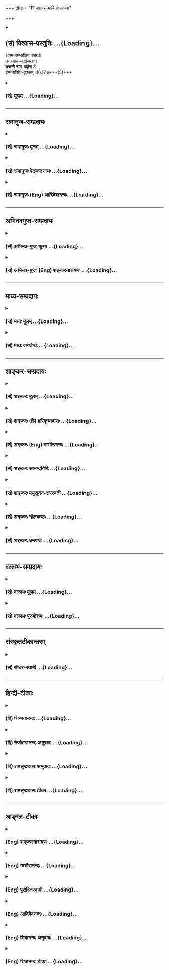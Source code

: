+++
title = "17 आत्मसम्भाविताः स्तब्धा"

+++
<div class="js_include" newlevelforh1="2" title="(सं) विश्वास-प्रस्तुतिः" unfilled url="/mahAbhAratam/vyAsaH/shlokashaH/06-bhIShma-parva/03-bhagavad-gItA-parva/saMskRtam/vishvAsa-prastutiH/16_daivAsura-sampad-vib/17_AtmasambhAvitAH_s.md">
<details open><summary><h2>(सं) विश्वास-प्रस्तुतिः ...{Loading}...</h2></summary>

आत्म-सम्भाविताः स्तब्धा  
धन-मान-मदान्विताः।  
**यजन्ते नाम-यज्ञैस्** ते  
दम्भेनाविधि-पूर्वकम्॥16.17॥+++(5)+++
</details>
</div>
<div class="js_include collapsed" newlevelforh1="3" title="(सं) मूलम्" unfilled url="/mahAbhAratam/vyAsaH/shlokashaH/06-bhIShma-parva/03-bhagavad-gItA-parva/saMskRtam/mUlam/16_daivAsura-sampad-vib/17_AtmasambhAvitAH_s.md">
<details><summary><h3>(सं) मूलम् ...{Loading}...</h3></summary>

आत्मसम्भाविताः स्तब्धा धनमानमदान्विताः।  
यजन्ते नामयज्ञैस्ते दम्भेनाविधिपूर्वकम्।।16.17।।
</details>
</div>


_________________
## रामानुज-सम्प्रदायः
<div class="js_include collapsed" newlevelforh1="3" title="(सं) रामानुजः मूलम्" unfilled url="/mahAbhAratam/vyAsaH/shlokashaH/06-bhIShma-parva/03-bhagavad-gItA-parva/saMskRtam/rAmAnujaH/mUlam/16_daivAsura-sampad-vib/17_AtmasambhAvitAH_s.md">
<details><summary><h3>(सं) रामानुजः मूलम् ...{Loading}...</h3></summary>

।।16.17।।**आत्मसम्भाविताः** आत्मना एव सम्भाविताः आत्मना एव आत्मानं
सम्भावयन्ति इत्यर्थः। **स्तब्धाः** परिपूर्णं मन्यमाना न
किञ्चित्कुर्वाणाः; कथम् **धनमानमदान्विताः** -- धनेन विद्याभिजनाभिमानेन च
जनितमदान्विताः **नामयज्ञैः** नामप्रयोजनैः यष्टा इति नाममात्रप्रयोजनैः
यज्ञैः **यजन्ते;** तत् अपि **दम्भेन** हेतुना यष्टृत्वख्यापनाय;
**अविधिपूर्वकम्** अयथाचोदनं यजन्ते। ते च ईदृग्भूता यजन्ते इत्याह --

</details>
</div>
<div class="js_include collapsed" newlevelforh1="3" title="(सं) रामानुजः वेङ्कटनाथः" unfilled url="/mahAbhAratam/vyAsaH/shlokashaH/06-bhIShma-parva/03-bhagavad-gItA-parva/saMskRtam/rAmAnujaH/venkaTanAthaH/16_daivAsura-sampad-vib/17_AtmasambhAvitAH_s.md">
<details><summary><h3>(सं) रामानुजः वेङ्कटनाथः ...{Loading}...</h3></summary>

  
  
।।16.17।। आत्मसम्भाविताः इत्यत्र परसम्भावनाप्रसङ्गरहिततयाअब्भक्षः
इतिवदवधारणगर्भतामाह -- आत्मनैव सम्भाविता इति।
आत्मप्रशंसादिरूपदोषव्यक्त्यर्थमाहआत्मनैवात्मानमिति। परैः सम्भाविता अपि
हि सन्तो लज्जन्ते। स्तब्धताहेतुः -- परिपूर्णं मन्यमाना इति। न
किञ्चित्कुर्वाणा इति तुशब्दार्थः। किञ्चित् गुरुवन्दनादिकमपीत्यर्थः।
धनादिदृष्टसम्पत्तिमदेन अदृष्टवैकल्यतिरस्कार इति वक्तुं
पारलौकिकाप्रवृत्तिहेतुं शङ्कते -- कथमिति। विद्यामदो धनमदस्तृतीयोऽभिजनो
मदः \[म.भा.5।34।44\] इति सन्नियोगशिष्टत्वाद्धनस्यात्रोक्तेश्च
तत्समभिव्याहृतो मदहेतुर्मानो विद्याभिजननिबन्धन इत्याहविद्याभिजनाभिमानेन
चेति। नामसम्बन्धिनो यज्ञा नामयज्ञाः सम्बन्धश्चात्र
धर्मादिप्रयोजनाभिसन्धिव्युदासाय
फलफलिभावेनेत्यभिप्रायेणाऽऽहनामप्रयोजनैरिति। कीर्त्यादिष्वपि
नामशब्दप्रयोगात्तदभिसन्धेश्चदम्भेन इत्यादिना सिद्धेः संज्ञायां
प्रसिद्धिप्रकर्षादपहासार्थत्वौचित्याच्चयष्टेति
नाममात्रप्रयोजनैरित्युक्तम्। अत एवयज्ञसमाख्यामात्रम् न तु वस्तुतोऽसौ
यज्ञः इति व्याख्याऽपि मन्दा प्रदर्शिता अविधिपूर्वकत्वोक्त्यैव
तदर्थसिद्धेश्च। दम्भेन हेतुनेत्यभिसन्धिविषयस्य
हेतुत्वोक्तिः। यष्ट्टत्वख्यापनायेति तु विषयतः प्रयोजनतश्च तद्विवरणम्।
विधिरत्र विधायकं वाक्यम्। तदुक्तप्रकारपरित्यागोऽत्राविधिपूर्वकत्वमित्याह
-- अयथाचोदनमिति।  
  

</details>
</div>
<div class="js_include collapsed" newlevelforh1="3" title="(सं) रामानुजः (Eng) आदिदेवानन्दः" unfilled url="/mahAbhAratam/vyAsaH/shlokashaH/06-bhIShma-parva/03-bhagavad-gItA-parva/saMskRtam/rAmAnujaH/english/AdidevAnandaH/16_daivAsura-sampad-vib/17_AtmasambhAvitAH_s.md">
<details><summary><h3>(सं) रामानुजः (Eng) आदिदेवानन्दः ...{Loading}...</h3></summary>

16.17 They are held in 'high esteem by themselves'; the meaning is they are full of the sense of self-esteem. They feel self-sufficient, viz.,
regarding themselves as perfect, they do nothing. How; They are
'possessed of the intoxication of wealth and pride,' viz., they are intoxicated by wealth and pride of wealth, learning and descent. They perform sacrifices in name only,' viz., they perform sacrifices for the fame of it, the purpose being gaining fame as the performers of sacrifice. These are performed for ostentation acutated with the motive of becoming famous as the performers of sacrifices and not in accordance with the proper rulesof the Sastras, viz., without regard to any
;ndment. Sri Krsna says that they perform sacrifices in the following manner:

</details>
</div>


_________________
## अभिनवगुप्त-सम्प्रदायः
<div class="js_include collapsed" newlevelforh1="3" title="(सं) अभिनव-गुप्तः मूलम्" unfilled url="/mahAbhAratam/vyAsaH/shlokashaH/06-bhIShma-parva/03-bhagavad-gItA-parva/saMskRtam/abhinava-guptaH/mUlam/16_daivAsura-sampad-vib/17_AtmasambhAvitAH_s.md">
<details><summary><h3>(सं) अभिनव-गुप्तः मूलम् ...{Loading}...</h3></summary>

।।16.17 -- 16.20।। आत्मसंभाविता इत्यादि गतिमित्यन्तम्। यज्ञैर्यजन्ते नाम;
निष्फलमित्यर्थः। क्रोधेन हि सर्वं नश्यतीत्यर्थः। यद्वा नामयज्ञैः;
संज्ञामात्रेणैव +++(S; omit एव)+++ ये यज्ञाः तैः +++(S; omit तैः)+++। अथवा --
नामार्थं प्रसिद्ध्यर्थं ये यज्ञाः +++(omits ये यज्ञाः)+++ -- येन +++(S omits
येन)+++ यज्ञयाजी अयम् इति व्यपदेशो जायते -- ते दम्भपूर्वका एव; न तु फलन्ति।
क्रोधादिरूषितत्वादेव लोकान् द्विषन्तो मामेव द्विषन्ति। अहं वासुदेवो हि
सर्वावासः। आत्मनि च द्वेषवन्तः आत्मनो ( आत्मने) ह्यहितं निरयपातहेतुम्
आचरन्ति +++(S उपाचरन्ति)+++। तांश्चाहम् आसुरीष्वेव योनिषु क्षिपामि।

</details>
</div>
<div class="js_include collapsed" newlevelforh1="3" title="(सं) अभिनव-गुप्तः (Eng) शङ्करनारायणः" unfilled url="/mahAbhAratam/vyAsaH/shlokashaH/06-bhIShma-parva/03-bhagavad-gItA-parva/saMskRtam/abhinava-guptaH/english/shankaranArAyaNaH/16_daivAsura-sampad-vib/17_AtmasambhAvitAH_s.md">
<details><summary><h3>(सं) अभिनव-गुप्तः (Eng) शङ्करनारायणः ...{Loading}...</h3></summary>

16.17 See Coment under 16.20

</details>
</div>


_________________
## माध्व-सम्प्रदायः
<div class="js_include collapsed" newlevelforh1="3" title="(सं) मध्वः मूलम्" unfilled url="/mahAbhAratam/vyAsaH/shlokashaH/06-bhIShma-parva/03-bhagavad-gItA-parva/saMskRtam/madhvaH/mUlam/16_daivAsura-sampad-vib/17_AtmasambhAvitAH_s.md">
<details><summary><h3>(सं) मध्वः मूलम् ...{Loading}...</h3></summary>

।।16.17।। Sri Madhvacharya did not comment on this sloka.

</details>
</div>
<div class="js_include collapsed" newlevelforh1="3" title="(सं) मध्वः जयतीर्थः" unfilled url="/mahAbhAratam/vyAsaH/shlokashaH/06-bhIShma-parva/03-bhagavad-gItA-parva/saMskRtam/madhvaH/jayatIrthaH/16_daivAsura-sampad-vib/17_AtmasambhAvitAH_s.md">
<details><summary><h3>(सं) मध्वः जयतीर्थः ...{Loading}...</h3></summary>

।।16.17।। Sri Jayatirtha did not comment on this sloka.

</details>
</div>


_________________
## शाङ्कर-सम्प्रदायः
<div class="js_include collapsed" newlevelforh1="3" title="(सं) शङ्करः मूलम्" unfilled url="/mahAbhAratam/vyAsaH/shlokashaH/06-bhIShma-parva/03-bhagavad-gItA-parva/saMskRtam/shankaraH/mUlam/16_daivAsura-sampad-vib/17_AtmasambhAvitAH_s.md">
<details><summary><h3>(सं) शङ्करः मूलम् ...{Loading}...</h3></summary>

।।16.17।। --,**आत्मसंभाविताः** सर्वगुणविशिष्टतया आत्मनैव संभाविताः
आत्मसंभाविताः; न साधुभिः। **स्तब्धाः** अप्रणतात्मानः।
**धनमानमदान्विताः** धननिमित्तः मानः मदश्च; ताभ्यां धनमानमदाभ्याम्
अन्विताः। **यजन्ते नामयज्ञैः** नाममात्रैः यज्ञैः **ते दम्भेन**
धर्मध्वजितया **अविधिपूर्वकं** विधिविहिताङ्गेतिकर्तव्यतारहितम्।।

</details>
</div>
<div class="js_include collapsed" newlevelforh1="3" title="(सं) शङ्करः (हि) हरिकृष्णदासः" unfilled url="/mahAbhAratam/vyAsaH/shlokashaH/06-bhIShma-parva/03-bhagavad-gItA-parva/saMskRtam/shankaraH/hindI/harikRShNadAsaH/16_daivAsura-sampad-vib/17_AtmasambhAvitAH_s.md">
<details><summary><h3>(सं) शङ्करः (हि) हरिकृष्णदासः ...{Loading}...</h3></summary>

।।16.17।। और वे अपने आपको सर्वगुणसम्पन्न मानकर; आप ही अपनेको बड़ा
माननेवाले; साधु पुरुषोंद्वारा श्रेष्ठ न माने हुए; स्तब्ध -- विनयरहित;
धनमानमदान्वित -- धनहेतुक मान और मदसे युक्त पुरुष; पाखण्डसे; अर्थात्
धर्मध्वजीपनसे; अविधिपूर्वक -- विहित अंगकी कर्तव्यताके ज्ञानसे रहित केवल
नाममात्रके यज्ञोंद्वारा पूजन किया करते हैं।

</details>
</div>
<div class="js_include collapsed" newlevelforh1="3" title="(सं) शङ्करः (Eng) गम्भीरानन्दः" unfilled url="/mahAbhAratam/vyAsaH/shlokashaH/06-bhIShma-parva/03-bhagavad-gItA-parva/saMskRtam/shankaraH/english/gambhIrAnandaH/16_daivAsura-sampad-vib/17_AtmasambhAvitAH_s.md">
<details><summary><h3>(सं) शङ्करः (Eng) गम्भीरानन्दः ...{Loading}...</h3></summary>

16.17 Atma-sambhavitah, self-conceited, considering themselves by
themselves to be possessed of good alities-not considered to be so by
holy men; stabdhah, haughty, having minds that are not humble;
dhana-mana-mada-anvitah, filled with (anvita) the pride (mana) and
intoxication (mada) of wealth (dhana); te, they; yajnate, perform
sacrifices; namayajnaih, which are so in name only; dambhena, with
ostentation, with religious hypocricy; avidhi-purvakam, regardless of
the injunctions-without subsidiary rites and proper methods of
performance as enjoined.

</details>
</div>
<div class="js_include collapsed" newlevelforh1="3" title="(सं) शङ्करः आनन्दगिरिः" unfilled url="/mahAbhAratam/vyAsaH/shlokashaH/06-bhIShma-parva/03-bhagavad-gItA-parva/saMskRtam/shankaraH/AnandagiriH/16_daivAsura-sampad-vib/17_AtmasambhAvitAH_s.md">
<details><summary><h3>(सं) शङ्करः आनन्दगिरिः ...{Loading}...</h3></summary>

।।16.17।। ननु तेषामपि केषांचिद्वैदिके कर्मणि यागदानादौ
प्रवृत्तिप्रतिपत्तेरयुक्तं वैतरण्यादौ पतनमिति चेत्तत्राह -- **आत्मेति।**

</details>
</div>
<div class="js_include collapsed" newlevelforh1="3" title="(सं) शङ्करः मधुसूदन-सरस्वती" unfilled url="/mahAbhAratam/vyAsaH/shlokashaH/06-bhIShma-parva/03-bhagavad-gItA-parva/saMskRtam/shankaraH/madhusUdana-sarasvatI/16_daivAsura-sampad-vib/17_AtmasambhAvitAH_s.md">
<details><summary><h3>(सं) शङ्करः मधुसूदन-सरस्वती ...{Loading}...</h3></summary>

।।16.17।। ननु तेषामपि केषांचिद्वैदिके कर्मणि यागदानादौ
प्रवृत्तिदर्शनादयुक्तं नरके पतनमिति नेत्याह -- आत्मेति। सर्वगुणविशिष्टा
वयमित्यात्मनैव संभाविताः पूज्यतां प्रापिताः नतु साधुभिः कैश्चित्।
स्तब्धा अनम्राः। यतो धनमानमदान्विताः धननिमित्तो यो मान आत्मनि
पूज्यत्वातिशयाध्यासस्तन्निमित्तश्च यो मदः
परस्मिन्गुर्वादावप्यपूज्यत्वाभिमानस्ताभ्यामन्वितास्ते
नामयज्ञैर्नाममात्रैर्यज्ञैर्न तात्त्विकैर्दीक्षिताः
सोमयाजीत्यादिनाममात्रसंपादकैर्वा यज्ञैरविधिपूर्वकं
विहिताङ्गेतिकर्तव्यतारहितैर्दम्भेन धर्मध्वजितया नतु श्रद्धया,यजन्ते
अतस्तत्फलभाजो न भवन्तीत्यर्थः।

</details>
</div>
<div class="js_include collapsed" newlevelforh1="3" title="(सं) शङ्करः नीलकण्ठः" unfilled url="/mahAbhAratam/vyAsaH/shlokashaH/06-bhIShma-parva/03-bhagavad-gItA-parva/saMskRtam/shankaraH/nIlakaNThaH/16_daivAsura-sampad-vib/17_AtmasambhAvitAH_s.md">
<details><summary><h3>(सं) शङ्करः नीलकण्ठः ...{Loading}...</h3></summary>

।।16.17।। आत्मनैवात्मानं महान्तं मन्यन्ते ते आत्मसंभाविताः। स्तब्धाः
अप्रणताः। धननिमित्तो मानो गर्वो मद उन्मत्तता ताभ्यामन्विताः
धनमानमदान्विताः। नामयज्ञैर्नाममात्रैर्यज्ञैः। दम्भेन धर्मध्वजितया
अविधिपूर्वकं यथोक्तधनज्ञानस्वयमृत्विक्पत्न्यादिशुद्धिरहितं यजन्ते।

</details>
</div>
<div class="js_include collapsed" newlevelforh1="3" title="(सं) शङ्करः धनपतिः" unfilled url="/mahAbhAratam/vyAsaH/shlokashaH/06-bhIShma-parva/03-bhagavad-gItA-parva/saMskRtam/shankaraH/dhanapatiH/16_daivAsura-sampad-vib/17_AtmasambhAvitAH_s.md">
<details><summary><h3>(सं) शङ्करः धनपतिः ...{Loading}...</h3></summary>

।।16.17।। ननु तेषामपि केषांचिद्वैदिककर्मणि यागादौ प्रवृत्तिदर्शनात्कथं
सर्वेषां वैतरण्यादौ पतनमिति चेतत्राह। आत्मसंभाविताः सर्वगुणविशिष्ट
वयमित्यात्मनैवात्मनि संभाविताः पूज्यतां गताः नतु साधुभिः। स्तब्धाः
अप्रणतात्मानोऽनम्राः। धनमानमदान्विताः धननिमित्तो मानो मदश्च ताभ्यां
धनमानमदाभ्यां अन्विताः इदं भाष्यमुपलक्षणं धनमानोऽनम्राः। धनमानमदान्विताः
धननिमित्तो मानो मदश्च ताभ्यां धनमामदाभ्यां अन्विताः इदं भाष्यमुपलक्षणं
धनमाननिमित्तो यो मदः तेनान्विता इत्यस्यापि।
नामयज्ञैर्नाममात्रैर्यज्ञैस्ते यजन्ते। यतो दम्भेन
धर्मध्वजितयाऽविधिपूर्वकं विहितोङ्गेति कर्तव्यतापूर्वकं यथा न भवति
तथेत्यर्थः।

</details>
</div>


_________________
## वल्लभ-सम्प्रदायः
<div class="js_include collapsed" newlevelforh1="3" title="(सं) वल्लभः मूलम्" unfilled url="/mahAbhAratam/vyAsaH/shlokashaH/06-bhIShma-parva/03-bhagavad-gItA-parva/saMskRtam/vallabhaH/mUlam/16_daivAsura-sampad-vib/17_AtmasambhAvitAH_s.md">
<details><summary><h3>(सं) वल्लभः मूलम् ...{Loading}...</h3></summary>

।।16.17।। आत्मसम्भाविता इति। नामयज्ञैर्नाममात्रयज्ञैर्यजन्ति ते दम्भेन
तत्राप्यविधिपूर्वकम्।

</details>
</div>
<div class="js_include collapsed" newlevelforh1="3" title="(सं) वल्लभः पुरुषोत्तमः" unfilled url="/mahAbhAratam/vyAsaH/shlokashaH/06-bhIShma-parva/03-bhagavad-gItA-parva/saMskRtam/vallabhaH/puruShottamaH/16_daivAsura-sampad-vib/17_AtmasambhAvitAH_s.md">
<details><summary><h3>(सं) वल्लभः पुरुषोत्तमः ...{Loading}...</h3></summary>

  
  
।।16.17।। तत्र संसारविषयात्मके सुखे पतित्वा यत्कुर्वन्ति तेन च
यत्फलमनुभवन्ति तदाह -- आत्मेत्यादिचतुर्भिः। आत्मना स्वेनैव सम्भाविताः
स्वधर्माविष्कारेण लोकेषु उत्तमतां पूज्यतां नीताः; न तु भगवदीयैः अतएव
स्तब्धाः अनम्राः स्थाणुप्रायाः। किञ्च धनेन यो मानो मदश्च ताभ्यामन्विताः
युक्ताः। यद्वा धनमानमदैरन्विताः तादृशाः सन्तः नामयज्ञैः शब्दात्मकैः
प्रतिष्ठार्थमविधिपूर्वकं मदंशादिज्ञानाभावेन मद्भजनराहित्येन ते
पूर्वोक्ता आसुरा यज्ञादिकं कुर्वन्ति।  
  

</details>
</div>


_________________
## संस्कृतटीकान्तरम्
<div class="js_include collapsed" newlevelforh1="3" title="(सं) श्रीधर-स्वामी" unfilled url="/mahAbhAratam/vyAsaH/shlokashaH/06-bhIShma-parva/03-bhagavad-gItA-parva/saMskRtam/shrIdhara-svAmI/16_daivAsura-sampad-vib/17_AtmasambhAvitAH_s.md">
<details><summary><h3>(सं) श्रीधर-स्वामी ...{Loading}...</h3></summary>

।।16.17।। यक्ष्य इति च यस्तेषां मनोरथ उक्तः स केवलं दम्भाहंकारादिप्रधान
एव नतु सात्त्विक इत्यभिप्रायेणाह **--** **आत्मसंभाविता इति** द्वाभ्याम्।
आत्मनैव संभाविताः पूज्यतां नीताः नतु साधुभिः कैश्चित्। अतएव स्तब्धा
अनम्राः; धनेन यो मानो मदश्च ताभ्यामन्विताः सन्तो नाममात्रेण ये यज्ञास्ते
नामयज्ञाः। यद्वादीक्षितः सोमयाजी इत्येवमादिना नाममात्रप्रसिद्धये ये
यज्ञास्तैर्यजन्ते। कथम्। दम्भेन नतु श्रद्धया। अविधिपूर्वकं च यथा भवति
तथा।

</details>
</div>


_________________
## हिन्दी-टीकाः
<div class="js_include collapsed" newlevelforh1="3" title="(हि) चिन्मयानन्दः" unfilled url="/mahAbhAratam/vyAsaH/shlokashaH/06-bhIShma-parva/03-bhagavad-gItA-parva/hindI/chinmayAnandaH/16_daivAsura-sampad-vib/17_AtmasambhAvitAH_s.md">
<details><summary><h3>(हि) चिन्मयानन्दः ...{Loading}...</h3></summary>

।।16.17।। यज्ञ शब्द से वेदोक्त कर्मकाण्ड ही समझने की आवश्यकता नहीं है।
परन्तु जैसा कि गीता के ही तीसरे अध्याय में कहा गया था निस्वार्थभाव से
ईश्वर को अर्पण कर किये गये सभी सेवा कर्म यज्ञ ही कहलाते हैं। संक्षेप में
कहा जा सकता है कि कर्म ही पूजा है। जब कभी कोई व्यक्ति समाज सेवा या
राष्ट्र के कार्यक्षेत्र में प्रवेश करता है; तब यह आवश्यक नहीं कि वह सदैव
शुद्ध यज्ञ भावना से ही कर्म करता हो। यद्यपि अनेक राजनीतिक नेता और समाज
सेवक राष्ट्रोद्धार के लिए प्रयत्नशील दिखाई देते हैं; तथापि वस्तुस्थिति
यह है कि राष्ट्र में शान्ति; समृद्धि और सम्पन्नता का अभाव ही है। इसका
क्या कारण हो सकता है इसका कारण स्पष्ट है। जब आसुरी प्रकृति का व्यक्ति
अपने कार्यक्षेत्र में प्रवेश करता है; तब वह अपने सेवाभाव की घोषणा और
प्रदर्शन भी करता है। परन्तु; वास्तव में; निस्वार्थ सेवा कर पाना उसके मूल
स्वभाव के सर्वथा विपरीत होता है। समाज के ऐसे मित्र या सेवक नाममात्र के
लिए सेवादरूप यज्ञ करते हैं। अनजाने ही; उनके कर्म अभिमान से विषाक्त;
कामुकता से रंजित; गर्व से विकृत और इनके मिथ्या दर्शनशास्त्र से प्राय
दूषित होते हैं। इस प्रकार उनके सभी कर्मों का एकमात्र परिणाम दुख ही होता
है। ऐसे नीच लोग प्रतिदिन निम्नतर स्तर को प्राप्त होते जाते हैं

</details>
</div>
<div class="js_include collapsed" newlevelforh1="3" title="(हि) तेजोमयानन्दः अनुवादः" unfilled url="/mahAbhAratam/vyAsaH/shlokashaH/06-bhIShma-parva/03-bhagavad-gItA-parva/hindI/tejomayAnandaH/anuvAdaH/16_daivAsura-sampad-vib/17_AtmasambhAvitAH_s.md">
<details><summary><h3>(हि) तेजोमयानन्दः अनुवादः ...{Loading}...</h3></summary>

।।16.17।। अपने आप को ही श्रेष्ठ मानने वाले, स्तब्ध (गर्वयुक्त), धन और
मान के मद से युक्त लोग शास्त्रविधि से रहित केवल नाममात्र के यज्ञों
द्वारा दम्भपूर्वक यजन करते हैं।।

</details>
</div>
<div class="js_include collapsed" newlevelforh1="3" title="(हि) रामसुखदासः अनुवादः" unfilled url="/mahAbhAratam/vyAsaH/shlokashaH/06-bhIShma-parva/03-bhagavad-gItA-parva/hindI/rAmasukhadAsaH/anuvAdaH/16_daivAsura-sampad-vib/17_AtmasambhAvitAH_s.md">
<details><summary><h3>(हि) रामसुखदासः अनुवादः ...{Loading}...</h3></summary>

।।16.17।। अपनेको सबसे अधिक पूज्य माननेवाले, अकड़ रखनेवाले तथा धन और मानके
मदमें चूर रहनेवाले वे मनुष्य दम्भसे अविधिपूर्वक नाममात्रके यज्ञोंसे यजन
करते हैं।

</details>
</div>
<div class="js_include collapsed" newlevelforh1="3" title="(हि) रामसुखदासः टीका" unfilled url="/mahAbhAratam/vyAsaH/shlokashaH/06-bhIShma-parva/03-bhagavad-gItA-parva/hindI/rAmasukhadAsaH/TIkA/16_daivAsura-sampad-vib/17_AtmasambhAvitAH_s.md">
<details><summary><h3>(हि) रामसुखदासः टीका ...{Loading}...</h3></summary>

।।16.17।।***व्याख्या --***  **आत्मसम्भाविताः --** वे धन; मान; बड़ाई;
आदर आदिकी दृष्टिसे अपने मनसे ही अपनेआपको बड़ा मानते हैं; पूज्य समझते हैं
कि हमारे समान कोई नहीं है अतः हमारा पूजन होना चाहिये; हमारा आदर होना
चाहिये; हमारी प्रशंसा होनी चाहिये। वर्ण; आश्रम; विद्या; बुद्धि; पद;
अधिकार; योग्यता आदिमें हम सब तरहसे श्रेष्ठ हैं अतः सब लोगोंको हमारे
अनुकूल चलना चाहिये।**स्तब्धाः --** वे किसीके सामने नम्र नहीं होते; नमते
नहीं। कोई सन्तमहात्मा या अवतारी भगवान् ही सामने क्यों न आ जायँ; तो भी वे
उनको नमस्कार नहीं करेंगे। वे तो अपनेआपको ही ऊँचा समझते हैं; फिर किसके
सामने नम्रता करें और किसको नमस्कार करें कहीं किसी कारणसे परवश होकर
लोगोंके सामने झुकना भी पड़े; तो अभिमानसहित ही झुकेंगे। इस प्रकार उनमें
बहुत ज्यादा ऐंठअकड़ रहती है।**धनमानमदान्विताः --** वे धन और मानके मदसे
सदा चूर रहते हैं। उनमें धनका; अपने जनोंका; जमीनजायदाद और मकान आदिका मद
(नशा) होता है। इधरउधर पहचान हो जाती है; तो उसका भी उनके मनमें मद होता है
कि हमारी तो बड़ेबड़े मिनिस्टरोंतक पहचान है। हमारे पास ऐसी शक्ति है;
जिससे चाहे जो प्राप्त कर सकते हैं और चाहे जिसका नाश कर सकते हैं। इस
प्रकार धन और मान ही उनका सहारा होता है। इनका ही उन्हें नशा होता है; गरमी
होती है। अतः वे इनको ही श्रेष्ठ मानते हैं।**यजन्ते नामयज्ञैस्ते दम्भेन
--** वे लोग (पन्द्रहवें श्लोकमें आये **यक्ष्ये दास्यामि** पदोंके अनुसार)
दम्भपूर्वक नाममात्रके यज्ञ करते हैं। वे केवल लोगोंको दिखानेके लिये और
अपनी महिमाके लिये ही यज्ञ करते हैं; तथा इस भावसे करते हैं कि दूसरोंपर
असर पड़ जाय और वे हमारे प्रभावसे प्रभावित हो जायँ उनकी आँख खुल जाय कि हम
क्या हैं; उन्हें चेत हो जाय आदि। लोगोंमें हमारा नाम हो जाय; प्रसिद्धि हो
जाय; आदर हो जाय -- इसके लिये वे यज्ञके नामपर अपने नामका खूब प्रचार
करेंगे; अपने नामका छापा (पैम्फलेट) छपवायेंगे। ब्राह्मणोंके लिये भोजन
करेंगे; तो खीरमें कपूर डाल देंगे; जिससे वे अधिक न खा सकें क्योंकि उससे
खर्चा भी अधिक नहीं होगा और नाम भी हो जायगा। ऐसे ही पंक्तिमें भोजनके लिये
दोदो; चारचार; पाँचपाँच सकोरे और पत्तलें एक साथ परोस देंगे; जिससे उन
सकोरे और पत्तलेंको बाहर फेंकनेपर उनका ढेर लग जाय और लोगोंको यह पता चल
जाय कि ये कितने अच्छे व्यक्ति हैं; जिन्होंने इतने ब्राह्मणोंको भोजन
कराया है। इस प्रकार ये आसुरीसम्पदावालोंके भीतर भाव होते हैं और भावोंके
अनुसार ही उनके आचरण होते हैं। आसुरीसम्पत्तिवाले व्यक्ति शास्त्रोक्त यज्ञ;
दान; पूजन आदि कर्म तो करते हैं और उनके लिये पैसे भी खर्च करते हैं; पर
करते हैं शास्त्रविधिकी परवाह न करके और दम्भपूर्वक ही। मन्दिरोंमें जब कोई
मेलामहोत्सव हो और ज्यादा लोगोंके आनेकी उम्मीद हो तथा बड़ेबड़े धनी लोग
आनेवाले हों; तब मन्दिरको अच्छी तरह सजायेंगे; ठाकुरजीको खूब बढ़ियाबढ़िया
गहनेकपड़े पहनायेंगे; जिससे ज्यादा लोग आ जायँ और खूब भेंटचढ़ावा इकट्ठा हो
जाय। इस प्रकार ठाकुरजीका तो नाममात्रका पूजन होता है; पर वास्तवमें पूजन
होता है लोगोंका। ऐसे ही कोई मिनिस्टर या अफसर आनेवाला हो; तो उनको राजी
करनेके लिये ठाकुरजीको खूब सजायेंगे और जब वे मन्दिरमें आयेंगे; तब उनका
खूब आदरसत्कार करेंगे; उनको ठाकुरजीकी माला देंगे; प्रसाद (जो उनके लिये
विशेषरूपसे तैयार रखा रहता है) देंगे; इसलिये कि वे राजी हो जायँगे; तो
हमारे व्यापारमें; घरेलू कामोंमें हमारी सहायता करेंगे; मुकदमे आदिमें
हमारा पक्ष लेंगे; आदि। इन भावोंसे वे ठाकुरजीका जो पूजन करते हैं; वह तो
नाममात्रका पूजन है। वास्तवमें पूजन होता है -- अपने व्यापारका; घरेलू
कामोंका; लड़ाईझगड़ोंका क्योंकि उनका उद्देश्य ही वही
है। गौसेवीसंस्थासंचालक भी गोशालाओंमें प्रायः दूध देनेवाली स्वस्थ गायोंको
ही रखेंगे और उनको अधिक चारा देंगे पर लूलीलँगड़ी; अपाहिज; अन्धी और दूध न
देनेवाली गायोंको नहीं रखेंगे; तथा किसीको रखेंगे भी तो उसको दूध देनेवाली
गायोंकी अपेक्षा बहुत कम चारा देंगे। परन्तु हमारी गोशालामें कितना गोपालन
हो रहा है; इसकी असलियतकी तरफ खयाल न करके केवल लोगोंको दिखानेके लिये उसका
झूठा प्रचार करेंगे। छापा; लेख; विज्ञापन; पुस्तिका आदि छपवाकर बाँटेंगे;
जिससे पैसा तो अधिकसेअधिक आये; पर खर्चा कमसेकम हो। धार्मिक संस्थाओँमें भी
जो संचालक कहलाते हैं; वे प्रायः उन धार्मिक संस्थाओंके पैसोंसे अपने घरका
काम चलायेंगे। अपनेको नफा किस प्रकार हो; हमारी दूकान किस तरह चले; पैसे
कैसे मिलें -- इस प्रकार अपने स्वार्थको लेकर केवल दिखावटीपनसे सारा काम
करेंगे। प्रायः साधनभजन करनेवाले भी दूसरेको आता देखकर आसन लगाकर बैठ
जायँगे; भजनध्यान करने लग जायँगे; माला घुमाने लग जायँगे। परन्तु कोई
देखनेवाला न हो तो बातचीतमें लग जायँगे; ताशचौपड़ खेलेंगे अथवा सो जायँगे।
ऐसा जो साधनभजन होता है; वह केवल इसलिये कि दूसरे मुझे अच्छा मानें; भक्त
मानें और मेरी प्रशंसा करें; मेरा आदरसम्मान करें; मुझे पैसे मिलें;
लोगोंमें मेरा नाम हो जाय; आदि। इस प्रकार यह साधनभजन भगवान्का तो
नाममात्रके लिये होता है; पर वास्तवमें साधनभजन होता है अपने नामका; अपने
शरीरका; पैसोंका। इस प्रकार आसुरी प्रकृतिवालोंके विषयमें कहाँतक कहा जाय  
  
**अविधिपूर्वकम् --** वे आसुर मनुष्य शास्त्रविधिको तो मानते ही नहीं; सदा
शास्त्रनिषिद्ध काम करते हैं। वे यज्ञ; दान आदि तो करेंगे; पर उनको
विधिपूर्वक नहीं करेंगे। दान करेंगे तो सुपात्रको न देकर कुपात्रको देंगे।
कुपात्रोंके साथ ही एकता रखेंगे। इस प्रकार उलटेउलटे काम करेंगे। बुद्धि
सर्वथा विपरीत होनेके कारण उनको उलटी बात भी सुलटी ही दीखती है --
**सर्वार्थान् विपरीतांश्च** (गीता 18। 32)।

</details>
</div>


_________________
## आङ्ग्ल-टीकाः
<div class="js_include collapsed" newlevelforh1="3" title="(Eng) शङ्करनारायणः" unfilled url="/mahAbhAratam/vyAsaH/shlokashaH/06-bhIShma-parva/03-bhagavad-gItA-parva/english/shankaranArAyaNaH/16_daivAsura-sampad-vib/17_AtmasambhAvitAH_s.md">
<details><summary><h3>(Eng) शङ्करनारायणः ...{Loading}...</h3></summary>

16.17. Self-conceited, stubborn, filled with pride and arrogance of wealth, they pretend to perform sacrifices with hypocricy, not following injunction \[of the Vedas\].

</details>
</div>
<div class="js_include collapsed" newlevelforh1="3" title="(Eng) गम्भीरानन्दः" unfilled url="/mahAbhAratam/vyAsaH/shlokashaH/06-bhIShma-parva/03-bhagavad-gItA-parva/english/gambhIrAnandaH/16_daivAsura-sampad-vib/17_AtmasambhAvitAH_s.md">
<details><summary><h3>(Eng) गम्भीरानन्दः ...{Loading}...</h3></summary>

16.17 Self-conceited, haughty, filled with pride and intoxication of wealth, they perform sacrifices which are so in name only, with
ostentation and regardless of the injunctions.

</details>
</div>
<div class="js_include collapsed" newlevelforh1="3" title="(Eng) पुरोहितस्वामी" unfilled url="/mahAbhAratam/vyAsaH/shlokashaH/06-bhIShma-parva/03-bhagavad-gItA-parva/english/purohitasvAmI/16_daivAsura-sampad-vib/17_AtmasambhAvitAH_s.md">
<details><summary><h3>(Eng) पुरोहितस्वामी ...{Loading}...</h3></summary>

16.17 Self-conceited, stubborn, rich, proud and insolent, they make a display of their patronage, disregarding the rules of decency.

</details>
</div>
<div class="js_include collapsed" newlevelforh1="3" title="(Eng) आदिदेवनन्दः" unfilled url="/mahAbhAratam/vyAsaH/shlokashaH/06-bhIShma-parva/03-bhagavad-gItA-parva/english/AdidevanandaH/16_daivAsura-sampad-vib/17_AtmasambhAvitAH_s.md">
<details><summary><h3>(Eng) आदिदेवनन्दः ...{Loading}...</h3></summary>

16.17 Self-conceited, self-sufficient, possessed of the intoxication of wealth and pride, they perform sacrifices in name only, with ostentation and not according to the injunctions of the Sastras.

</details>
</div>
<div class="js_include collapsed" newlevelforh1="3" title="(Eng) शिवानन्दः अनुवादः" unfilled url="/mahAbhAratam/vyAsaH/shlokashaH/06-bhIShma-parva/03-bhagavad-gItA-parva/english/shivAnandaH/anuvAdaH/16_daivAsura-sampad-vib/17_AtmasambhAvitAH_s.md">
<details><summary><h3>(Eng) शिवानन्दः अनुवादः ...{Loading}...</h3></summary>

16.17 Self-conceited, stubborn, filled with the pride and intoxication of wealth, they perform sacrifices in name out of ostentation, contrary to scriptural ordinances.

</details>
</div>
<div class="js_include collapsed" newlevelforh1="3" title="(Eng) शिवानन्दः टीका" unfilled url="/mahAbhAratam/vyAsaH/shlokashaH/06-bhIShma-parva/03-bhagavad-gItA-parva/english/shivAnandaH/TIkA/16_daivAsura-sampad-vib/17_AtmasambhAvitAH_s.md">
<details><summary><h3>(Eng) शिवानन्दः टीका ...{Loading}...</h3></summary>

16.17 आत्मसम्भाविताः selfconceited; स्तब्धाः stubborn; धनमानमदान्विताः
filled with the pride and intoxication of wealth; यजन्ते (they) perform;
नामयज्ञैः sacrifices in name; ते they; दम्भेन out of ostentation;
अविधिपूर्वकम् contrary to scriptural ordinances.Commentary They are puffed up with unbounded pride. They esteem themselves very highly. They are not esteemed or honoured as such by the righteous or pious persons.
They have a very high opinion of their own greatness. They esteem themselves as possessed of all the virtuous attributes. They are not humble. They have no humility or meekness. Their minds are entirely filled with a sense of their own importance. They treat others with contempt. They think that others are inferior to them. They never bend their heads and make prostrations to elders or superiors or spiritual teachers and monks. They stand erect like a pillar or iron post;
intoxicated as they are with the wine of wealth. They pretend to perform Yajnas.They do not care for an altar; a sacrifical bower or a receptacle for the fire; or any of the proper materials to be used in the sacrifices. They do not pay any attention to the prescribed rules. They do sacrifices in order to increase their own fame. They will not hear even the mentioning of the name of God or Brahmana. How can God or a Brahmana attend their sacrifices They perform sacrifices without paying attention to the several parts of them and the obligations enjoined in the scriptural ordinances such as the recitation of the Mantras; worship of the gods; giving of the fees; etc. They will not do the sacrifices with reverence and faith. They want that all the people should say that they are Somayajis (performers of the Soma sacrifice). They will not attain the fruits of the sacrifice. There is no idea of service in them.
They perform sacrifice to deceive the world; but not out of sincerity and faith.Mana Pride consists in supposing oneself worthy of a high honour (on account of ones wealth or learning; etc.).Mada On account of intoxication of wealth the wealthy man treats the Guru and other persons who are worthy of being honoured; with contempt. Wealth and learning turn their heads. This is Mada.

</details>
</div>

